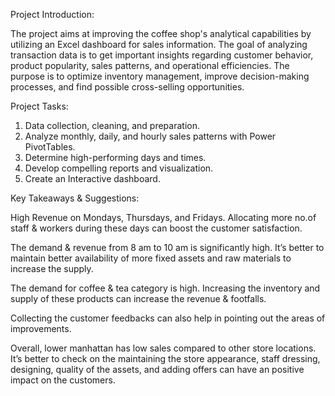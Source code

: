 Project Introduction:

The project aims at improving the coffee shop's analytical capabilities by utilizing an Excel dashboard for sales information. The goal of analyzing transaction data is to get important insights regarding customer behavior, product popularity, sales patterns, and operational efficiencies. The purpose is to optimize inventory management, improve decision-making processes, and find possible cross-selling opportunities.

Project Tasks:

1) Data collection, cleaning, and preparation.
2) Analyze monthly, daily, and hourly sales patterns with Power PivotTables.
3) Determine high-performing days and times. 
4) Develop compelling reports and visualization. 
5) Create an Interactive dashboard.

Key Takeaways & Suggestions:

High Revenue on Mondays, Thursdays, and Fridays. Allocating more no.of staff & workers during these days can boost the customer satisfaction.

The demand & revenue from 8 am to 10 am is significantly high. It’s better to maintain better availability of more fixed assets and raw materials to increase the supply.

The demand for coffee & tea category is high.  Increasing the inventory and supply of these products can increase the revenue & footfalls.

Collecting the customer feedbacks can also help in pointing out the areas of improvements.

Overall, lower manhattan has low sales compared to other store locations. It’s better to check on the maintaining the store appearance, staff dressing, designing, quality of the assets, and adding offers can have an positive impact on the customers.
